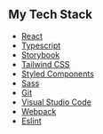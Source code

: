 ## My Tech Stack

<ul>
  <li><a href="https://reactjs.org/" target="_blank">React</a></li>
  <li><a href="https://www.typescriptlang.org/" target="_blank">Typescript</a></li>
  <li><a href="https://storybook.js.org/" target="_blank">Storybook</a></li>
  <li><a href="https://tailwindcss.com/" target="_blank">Tailwind CSS</a></li>
  <li><a href="https://styled-components.com/" target="_blank">Styled Components</a></li>
  <li><a href="https://sass-lang.com/" target="_blank">Sass</a></li>
  <li><a href="https://git-scm.com/" target="_blank">Git</a></li>
  <li><a href="https://code.visualstudio.com/" target="_blank">Visual Studio Code</a></li>
  <li><a href="https://webpack.js.org/" target="_blank">Webpack</a></li>
  <li><a href="https://eslint.org/" target="_blank">Eslint</a></li>
</ul>
